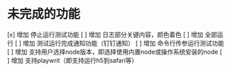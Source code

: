 
# 未完成的功能

[x] 增加 停止运行测试功能
[ ] 增加 日志部分关键内容，颜色着色
[ ] 增加 全部运行
[ ] 增加 测试运行完成通知功能（钉钉通知）
[ ] 增加 命令行传参运行测试功能
[ ] 增加 支持用户选择node版本，即选择使用内置node或操作系统安装的node
[ ] 增加 支持playwrit（即支持运行h5到safari等）